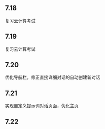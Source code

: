 ## 7.18

复习云计算考试

## 7.19

复习云计算考试

## 7.20

优化导航栏，修正直接详细对话的自动创建新对话

## 7.21

实现自定义提示词对话页面，优化主页



## 7.22



